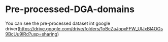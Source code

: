 # Pre-processed-DGA-domains
You can see the pre-processed dataset int google driver(https://drive.google.com/drive/folders/1oBcZaJopxFFW_UlJxBl4OGs9BcUu9lRd?usp=sharing)
